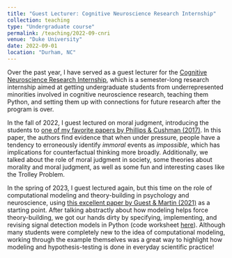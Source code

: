 ```yaml
---
title: "Guest Lecturer: Cognitive Neuroscience Research Internship"
collection: teaching
type: "Undergraduate course"
permalink: /teaching/2022-09-cnri
venue: "Duke University"
date: 2022-09-01
location: "Durham, NC"
---
```


Over the past year, I have served as a guest lecturer for the
[Cognitive Neuroscience Research
Internship](https://sites.duke.edu/cogneuroresearchinternship/), which
is a semester-long research internship aimed at getting undergraduate
students from underrepresented minorities involved in cognitive
neuroscience research, teaching them Python, and setting them up with
connections for future research after the program is over.

In the fall of 2022, I guest lectured on moral judgment, introducing the
students to [one of my favorite papers by Phillips & Cushman
(2017)](https://www.pnas.org/doi/full/10.1073/pnas.1619717114). In
this paper, the authors find evidence that when under pressure, people
have a tendency to erroneously identify _immoral_ events as
_impossible_, which has implications for counterfactual thinking more
broadly. Additionally, we talked about the role of moral judgment in
society, some theories about morality and moral judgment, as well as
some fun and interesting cases like the Trolley Problem.

In the spring of 2023, I guest lectured again, but this time on the
role of computational modeling and theory-building in psychology and
neuroscience, using [this excellent paper by Guest & Martin
(2021)](https://journals.sagepub.com/doi/pdf/10.1177/1745691620970585?casa_token=l1nxUuCfbiEAAAAA:8xQCjkMJHKXhPwPScXpXPppZT9GzT0ybex-bIIfhcpI8OnYBPltWWE4pymCH00Y72HqTI15L-dI)
as a starting point. After talking abstractly about how modeling helps
force theory-building, we got our hands dirty by specifying,
implementing, and revising signal detection models in Python (code
worksheet
[here](https://colab.research.google.com/drive/1Znwv4wi3_4jJXo4-PQK1EesIM9z0ssCM?usp=sharing)). Although
many students were completely new to the idea of computational
modeling, working through the example themselves was a great way to
highlight how modeling and hypothesis-testing is done in everyday
scientific practice!
